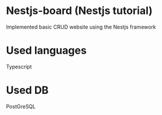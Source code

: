 # Nestjs-board (Nestjs tutorial)
Implemented basic CRUD website using the Nestjs framework

# Used languages
Typescript

# Used DB
PostGreSQL